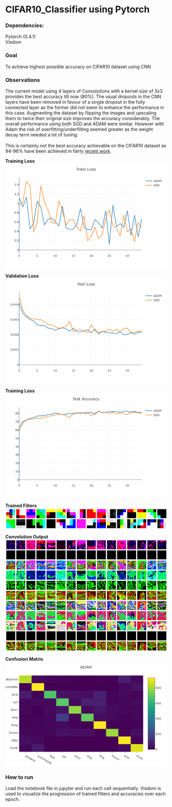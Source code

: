 # CIFAR10_Classifier using Pytorch

### Dependencies:
Pytorch (0.4.1) <br>
Visdom

### Goal
To achieve highest possible accuracy on CIFAR10 dataset using  CNN

### Observations
The current model using 4 layers of Convolutions with a kernel size of 3x3 provides the best accuracy till now (80%). The usual dropouts in the CNN layers have been removed in favour of a single dropout in the fully connected layer as the former did not seem to enhance the performance in this case. Augmenting the dataset by flipping the images and upscaling them to twice their original size improves the accuracy considerably. The overall performance using both SGD and ADAM were similar. However with Adam the risk of overfitting/underfiiting seemed greater as the weight decay term needed a lot of tuning. <br>
<br>
This is certainly not the best accuracy achievable on the CIFAR10 dataset as 94-96% have been achieved in fairly [recent work](http://rodrigob.github.io/are_we_there_yet/build/classification_datasets_results.html#43494641522d3130).

**Training Loss** <br>
![Training Loss](images/train_loss.png)

**Validation Loss** <br>
![Validation Loss](images/test_loss.png)

**Training Loss** <br>
![Validation Accuracy](images/test_accuracy.png)

**Trained Filters**
![Trained Filters](images/trained_filters.png)

**Convolution Output** <br>
![Convolution Output](images/conv_output.png)

**Confusion Matrix** <br>
![Confusion Matrix](images/conf_matrix_adam.png)

### How to run
Load the notebook file in jupyter and run each cell sequentially. Visdom is used to visualize the progression of trained filters and accuracies over each epoch.

